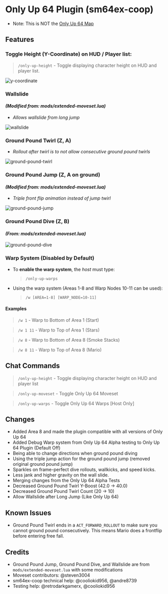 # Only Up 64 Plugin (sm64ex-coop)

* Note: This is NOT the [Only Up 64 Map](https://github.com/DizzyThermal/sm64ex-coop-only-up-64)

## Features

### Toggle Height (Y-Coordinate) on HUD / Player list:

> `/only-up-height` - Toggle displaying character height on HUD and player list.

![y-coordinate](./resources/y-coordinate.gif)

### Wallslide
#### _(Modified from: mods/extended-moveset.lua)_

* _Allows wallslide from long jump_

![wallslide](./resources/wallslide.gif)

### Ground Pound Twirl (Z, A)

* _Rollout after twirl is to not allow consecutive ground pound twirls_

![ground-pound-twirl](./resources/ground-pound-twirl.gif)

### Ground Pound Jump (Z, A on ground)
#### _(Modified from: mods/extended-moveset.lua)_

* _Triple front flip animation instead of jump twirl_

![ground-pound-jump](./resources/ground-pound-jump.gif)

### Ground Pound Dive (Z, B)
#### _(From: mods/extended-moveset.lua)_

![ground-pound-dive](./resources/ground-pound-dive.gif)

### Warp System (Disabled by Default)

* To **enable the warp system**, the *host* must type:
    > `/only-up-warps`

* Using the warp system (Areas 1-8 and Warp Nodes 10-11 can be used):
    > `/w [AREA=1-8] [WARP_NODE=10-11]`

#### Examples

> `/w 1` - Warp to Bottom of Area 1 (Start)

> `/w 1 11` - Warp to Top of Area 1 (Stars)

> `/w 8` - Warp to Bottom of Area 8 (Smoke Stacks)

> `/w 8 11` - Warp to Top of Area 8 (Mario)

## Chat Commands

> `/only-up-height` - Toggle displaying character height on HUD and player list

> `/only-up-moveset` - Toggle Only Up 64 Moveset

> `/only-up-warps` - Toggle Only Up 64 Warps [Host Only]

## Changes

* Added Area 8 and made the plugin compatible with all versions of Only Up 64
* Added Debug Warp system from Only Up 64 Alpha testing to Only Up 64 Plugin (Default Off)
* Being able to change directions when ground pound diving
* Using the triple jump action for the ground pound jump (removed original ground pound jump)
* Sparkles on frame-perfect dive rollouts, wallkicks, and speed kicks.
* Less jank and higher gravity on the wall slide.
* Merging changes from the Only Up 64 Alpha Tests
* Decreased Ground Pound Twirl Y-Boost (42.0 -> 40.0)
* Decreased Ground Pound Twirl Count (20 -> 10)
* Allow Wallslide after Long Jump (Like Only Up 64)

## Known Issues

* Ground Pound Twirl ends in a `ACT_FORWARD_ROLLOUT` to make sure you cannot ground pound consecutively. This means Mario
  does a frontflip before entering free fall.

## Credits

* Ground Pound Jump, Ground Pound Dive, and Wallslide are from `mods/extended-moveset.lua` with some modifications
* Moveset contributors: @steven3004
* sm64ex-coop technical help: @cooliokid956, @andre8739
* Testing help: @retrodarkgamerx, @cooliokid956
